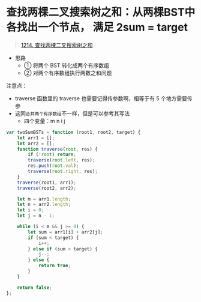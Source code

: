 
# 查找两棵二叉搜索树之和：从两棵BST中各找出一个节点， 满足 2sum = target



>  [1214. 查找两棵二叉搜索树之和](https://leetcode.cn/problems/two-sum-bsts/)


- 思路
	- ① 将两个 BST 转化成两个有序数组
	- ② 对两个有序数组执行两数之和问题

注意点：
- traverse 函数里的 traverse 也需要记得传参数啊，相等于有 5 个地方需要传参
- 这同`合并两个有序数组`不一样，但是可以参考其写法
	- 四个变量：m n i  j 

```javascript
var twoSumBSTs = function (root1, root2, target) {
    let arr1 = [];
    let arr2 = [];
    function traverse(root, res) {
        if (!root) return;
        traverse(root.left, res);
        res.push(root.val);
        traverse(root.right, res);
    }
    traverse(root1, arr1);
    traverse(root2, arr2);

    let m = arr1.length;
    let n = arr2.length;
    let i = 0;
    let j = n - 1;

    while (i < m && j >= 0) {
        let sum = arr1[i] + arr2[j];
        if (sum < target) {
            i++;
        } else if (sum > target) {
            j--;
        } else {
            return true;
        }
    }

    return false;
};
```